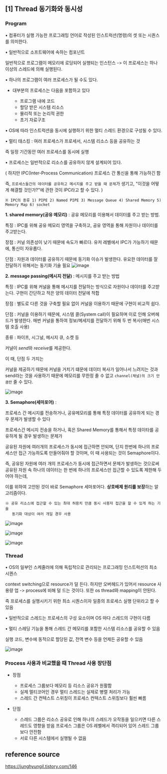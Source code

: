 ## [1] Thread 동기화와 동시성

### Program
• 컴퓨터가 실행 가능한 프로그래밍 언어로 작성된 인스트럭션(명령)의 셋 또는 시퀀스를 의미한다.

• 일반적으로 소프트웨어에 속하는 컴포넌트

일반적으로 프로그램이 메모리에 로딩되어 실행되는 인스턴스 -> 이 프로세스는 하나 이상의 스레드에 의해 실행된다.

• 하나의 프로그램이 여러 프로세스가 될 수도 있다.

- 대부분의 프로세스는 다음을 포함하고 있다

    - 프로그램 내에 코드
    - 할당 받은 시스템 리소스
    - 물리적 또는 논리적 권한
    - 초기 자료구조

• OS에 따라 인스트럭션을 동시에 실행하기 위한 멀티 스레드 환경으로 구성될 수 있다.

• 멀티 태스킹 : 여러 프로세스가 프로세서, 시스템 리소스 등을 공유하는 것

즉 일정 기간동안 여러 프로세스를 동시에 실행

• 프로세스는 일반적으로 리소스를 공유하지 않게 설계되어 있다. 

( 하지만 IPC(Inter-Process Communication) 프로세스 간 통신을 통해 가능하긴 함 

즉, `프로세스들간의 데이터를 공유하고 메시지를 주고 받을 때 문제`가 생기고, "이것을 어떻게 해결할 것인가?"에 관한 것이 IPC라고 할 수 있다. )

    ※ IPC의 종류 1) PIPE 2) Named PIPE 3) Message Queue 4) Shared Memory 5) Memory Map 6) socket


**1. shared memory(공유 메모리)** : 공유 메모리를 이용해서 데이터를 주고 받는 방법.

특징 : IPC를 위해 공유 메모리 영역을 구축하고, 공유 영역을 통해 자원이나 데이터를 주고받는다.

장점 : 커널 의존성이 낮기 때문에 속도가 빠르다. 유저 레벨에서 IPC가 가능하기 때문에, 통신이 자유롭다.

단점 : 자원과 데이터를 공유하기 때문에 동기화 이슈가 발생한다. 유요한 데이터를 잘 전달하기 위해서는 동기화 기술 필요
![image](https://github.com/lielocks/java_til/assets/107406265/e5f5415a-21a6-4769-ae14-bc53dc7ac141)


**2. message passing(메시지 전달)** : 메시지를 주고 받는 방법

특징 : IPC를 위해 커널을 통해 메시지를 전달하는 방식으로 자원이나 데이터를 주고받는다. 구현이 간단하고 적은 양의 데이터 전달에 적합

장점 : 별도로 다른 것을 구축할 필요 없이 커널을 이용하기 때문에 구현이 비교적 쉽다. 

단점 : 커널을 이용하기 때문에, 시스템 콜(System call)이 필요하며 이로 인해 오버헤드가 발생한다. 매번 커널을 통하여 정보/메세지를 전달하기 위해 두 번 복사(매번 시스템 호출 사용)

종류 : 파이프, 시그널, 메시지 큐, 소켓 등

커널이 *send*와 *receive*를 제공한다. 

이 때, 단점 두 가지는

커널을 제공하기 때문에 커널을 거치기 떄문에 데이터 복사가 일어나서 느려지는 것과 send라는 것을 사용하기 때문에 메모리를 무한정 줄 수 없고 `channel(채널)의 크기 만큼만` 줄 수 있다.

![image](https://github.com/lielocks/java_til/assets/107406265/0fc96b82-4163-45ee-a96e-50488d5f256f)

**3. Semaphore(세마포어)** :

프로세스 간 메시지를 전송하거나, 공유메모리를 통해 특정 데이터를 공유하게 되는 경우 문제가 발생할 수 있다


프로세스간 메시지 전송을 하거나, 혹은 Shared Memory를 통해서 특정 데이타를 공유하게 될 경우 발생하는 문제가

공유된 자원에 여러개의 프로세스가 동시에 접근하면 안되며, 단지 한번에 하나의 프로세스만 접근 가능하도록 만들어줘야 할 것이며, 이 때 사용되는 것이 Semaphore이다.

 

즉, 공유된 자원에 여러 개의 프로세스가 동시에 접근하면서 문제가 발생하는 것으로써 공유된 자원 속 하나의 데이터는 한 번에 하나의 프로세스만 접근할 수 있도록 제한해 두어야 하는데, 

이를 위하여 고안된 것이 바로 Semaphore 세마포어다. **상호배제 원리를 보장**하는 알고리즘이다.

    ※ 공유 리소스에 접근할 수 있는 최대 허용치 만큼 동시 사용자 접근을 할 수 있게 하는 기술
       동기화 대상이 여러 개일 경우 사용

![image](https://github.com/lielocks/java_til/assets/107406265/e71f2925-cd94-4f93-803a-610c05c2eab0)

![image](https://github.com/lielocks/java_til/assets/107406265/6bb64e16-010e-43f7-96a0-e19b4f62f324)

![image](https://github.com/lielocks/java_til/assets/107406265/fd3560b4-d69f-4165-8dda-33c55e30c5bc)

### Thread

• OS의 일부인 스케줄러에 의해 독립적으로 관리되는 프로그래밍 인스트럭션의 최소 시퀀스

context switching으로 resource가 덜 든다. 하지만 오버헤드가 있어서 resource 사용량 업 -> process에 비해 덜 드는 것이다. 또한 os thread와 mapping이 안된다.

즉 프로세스를 실행시키기 위한 최소 시퀀스이자 일종의 프로세스 실행 단위라고 할 수 있음

• 일반적으로 스레드는 프로세스의 구성 요소이며 OS 마다 스레드의 구현이 다름

• 멀티 스레딩 기능을 통해 스레드 간 메모리를 포함한 시스템 리소스를 공유할 수 있음

실행 코드, 변수에 동적으로 할당된 값, 전역 변수 등을 언제든 공유할 수 있음

![image](https://github.com/lielocks/java_til/assets/107406265/c069df03-7e2b-412c-854a-48fc61ca364a)

### Process 사용과 비교했을 때 Thread 사용 장단점
- 장점
  - 프로세스 그룹보다 메모리 등 리소스 공유가 원활함
  - 실제 멀티코어인 경우 멀티 스레드는 실제로 병렬 처리가 가능
  - 스레드 간 컨텍스트 스위칭이 프로세스 컨텍스트 스위칭보다 훨씬 빠름

- 단점
  - 스레드 그룹은 리소스 공유로 인해 하나의 스레드가 오작동을 일으키면 다른 스레드도 영향을 받음
    프로세스 그룹은 OS 레벨에서 격리되어 있어 스레드 그룹보다 안전함
  - 서로 다른 시스템에서 실행될 수 없음


## reference source

https://junghyungil.tistory.com/146
